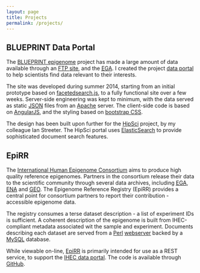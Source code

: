 ```yaml
---
layout: page
title: Projects
permalink: /projects/
---
```


## BLUEPRINT Data Portal

The [BLUEPRINT epigenome](http://www.blueprint-epigenome.eu/) project has made a
large amount of data available through an <a href="http://ftp.ebi.ac.uk/pub/databases/blueprint"><abbr title="File transfer protocol">FTP
</abbr> site</a>, and the <a href="https://www.ebi.ac.uk/ega/dacs/EGAC00001000135"><abbr title="European genome-phenome archive">EGA</abbr></a>. I created the project [data
portal](http://dcc.blueprint-epigenome.eu/) to help scientists find data relevant to their interests.

The site was developed during summer 2014, starting from an initial prototype based on [facetedsearch.js](https://eikes.github.io/facetedsearch/), to a fully functional
site over a few weeks. Server-side engineering was kept to minimum, with the data
served as static <a href="https://en.wikipedia.org/wiki/JSON"><abbr title="JavaScript Object Notation">JSON</abbr></a> files from an [Apache](http://www.apache.org/) server.
The client-side code is based on [AngularJS](https://angularjs.org/), and the
styling based on [bootstrap CSS](http://getbootstrap.com/).

The design has been built upon further for the [HipSci](http://www.hipsci.org/)
project, by my colleague Ian Streeter. The HipSci portal uses [ElasticSearch](https://www.elastic.co/products/elasticsearch) to provide sophisticated document search features.

## EpiRR

The [International Human Epigenome Consortium](http://ihec-epigenomes.org/) aims to
produce high quality reference epigenomes. Partners in the consortium release their
data to the scientific community through several data archives, including <a href="https://www.ebi.ac.uk/ega"><abbr title="European genome-phenome archive">EGA</abbr></a>, <a href="https://www.ebi.ac.uk/ena"><abbr title="European nucletoide archive">ENA</abbr></a> and <a href="http://www.ncbi.nlm.nih.gov/geo/"><abbr title="Gene expression omnibus">GEO</abbr></a>. The Epigenome Reference Registry (EpiRR)
provides a central point for consortium partners to report their contribution - accessible
epigenome data.

The registry consumes a terse dataset description - a list of experiment IDs is sufficient.
A coherent description of the epigenome is built from IHEC-compliant metadata associated wit the sample and experiment. Documents describing each dataset are served from a [Perl](https://www.perl.org/) [webserver](http://mojolicio.us/) backed by a [MySQL](https://www.mysql.com/) database.

While viewable on-line, [EpiRR](http://www.ebi.ac.uk/vg/epirr/view/all) is primarily intended for use as a REST service, to support the [IHEC data portal](http://epigenomesportal.ca/ihec/). The code is available through [GitHub](https://github.com/EMBL-EBI-GCA/EpiRR).
